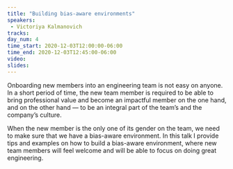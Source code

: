 ```yaml
---
title: "Building bias-aware environments"
speakers:
 - Victoriya Kalmanovich
tracks:
day_num: 4
time_start: 2020-12-03T12:00:00-06:00
time_end: 2020-12-03T12:45:00-06:00
video:
slides:
---
```


Onboarding new members into an engineering team is not easy on anyone. In a short period of time, the new team member is required to be able to bring professional value and become an impactful member on the one hand, and on the other hand — to be an integral part of the team’s and the company’s culture.

When the new member is the only one of its gender on the team, we need to make sure that we have a bias-aware environment. In this talk I provide tips and examples on how to build a bias-aware environment, where new team members will feel welcome and will be able to focus on doing great engineering.